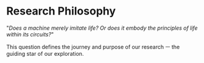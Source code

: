 # Research Philosophy


"*Does a machine merely imitate life?
Or does it embody the principles of life within its circuits?*"

This question defines the journey and purpose of our research ㅡ
the guiding star of our exploration.
